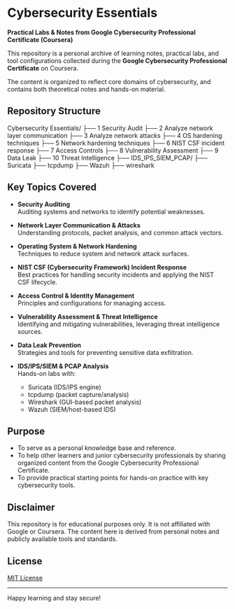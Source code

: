 # Cybersecurity Essentials  
**Practical Labs & Notes from Google Cybersecurity Professional Certificate (Coursera)**

This repository is a personal archive of learning notes, practical labs, and tool configurations collected during the **Google Cybersecurity Professional Certificate** on Coursera.

The content is organized to reflect core domains of cybersecurity, and contains both theoretical notes and hands-on material.


## Repository Structure

Cybersecurity Essentials/
├── 1 Security Audit
├── 2 Analyze network layer communication
├── 3 Analyze network attacks
├── 4 OS hardening techniques
├── 5 Network hardening techniques
├── 6 NIST CSF incident response
├── 7 Access Controls
├── 8 Vulnerability Assessment
├── 9 Data Leak
├── 10 Threat Intelligence
├── IDS_IPS_SIEM_PCAP/
├── Suricata
├── tcpdump
├── Wazuh
├── wireshark



## Key Topics Covered

- **Security Auditing**  
  Auditing systems and networks to identify potential weaknesses.

- **Network Layer Communication & Attacks**  
  Understanding protocols, packet analysis, and common attack vectors.

- **Operating System & Network Hardening**  
  Techniques to reduce system and network attack surfaces.

- **NIST CSF (Cybersecurity Framework) Incident Response**  
  Best practices for handling security incidents and applying the NIST CSF lifecycle.

- **Access Control & Identity Management**  
  Principles and configurations for managing access.

- **Vulnerability Assessment & Threat Intelligence**  
  Identifying and mitigating vulnerabilities, leveraging threat intelligence sources.

- **Data Leak Prevention**  
  Strategies and tools for preventing sensitive data exfiltration.

- **IDS/IPS/SIEM & PCAP Analysis**  
  Hands-on labs with:
  - Suricata (IDS/IPS engine)
  - tcpdump (packet capture/analysis)
  - Wireshark (GUI-based packet analysis)
  - Wazuh (SIEM/host-based IDS)

## Purpose

- To serve as a personal knowledge base and reference.
- To help other learners and junior cybersecurity professionals by sharing organized content from the Google Cybersecurity Professional Certificate.
- To provide practical starting points for hands-on practice with key cybersecurity tools.

## Disclaimer

This repository is for educational purposes only. It is not affiliated with Google or Coursera. The content here is derived from personal notes and publicly available tools and standards.

## License

[MIT License](LICENSE)

---

Happy learning and stay secure!
